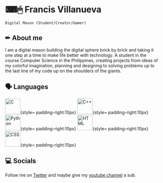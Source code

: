 # ⌨🖱 Francis Villanueva

`Digital Mason (Student/Creator/Gamer)`

## ✏ About me

I am a digital mason building the digital sphere brick by brick and taking it one step at a time to make life better with technology. A student in the course Computer Science in the Philippines, creating projects from ideas of my colorful imagination, planning and designing to solving problems up to the last line of my code up on the shoulders of the giants.

## 🗣 Languages

<img src="https://github.com/Gooseytwoshoes/Gooseytwoshoes/blob/main/images/1200px-C_Programming_Language.svg.png?raw=true" alt="C" width="50"/>{style= padding-right:10px}                                                                                                                                                            <img src="https://github.com/Gooseytwoshoes/Gooseytwoshoes/blob/main/images/ISO_C++_Logo.svg.png?raw=true" alt="C++" width="50"/>{style= padding-right:10px}              <img src="https://github.com/Gooseytwoshoes/Gooseytwoshoes/blob/main/images/Python-logo-notext.svg.png?raw=true" alt="Python" width="50"/>{style= padding-right:10px}      <img src="https://github.com/Gooseytwoshoes/Gooseytwoshoes/blob/main/images/HTML5_logo_and_wordmark.svg.png?raw=true" alt="HTML" width="50"/>{style= padding-right:10px}  <img src="https://github.com/Gooseytwoshoes/Gooseytwoshoes/blob/main/images/CSS3_logo.svg.png?raw=true" alt="CSS" width="50"/>{style= padding-right:10px}

## 💻 Socials 

Follow me on [Twitter](https://twitter.com/goosey_two) and maybe give my [youtube channel](https://www.youtube.com/channel/UCUZ9c_25SNsxrPsxogtNspA) a sub.
